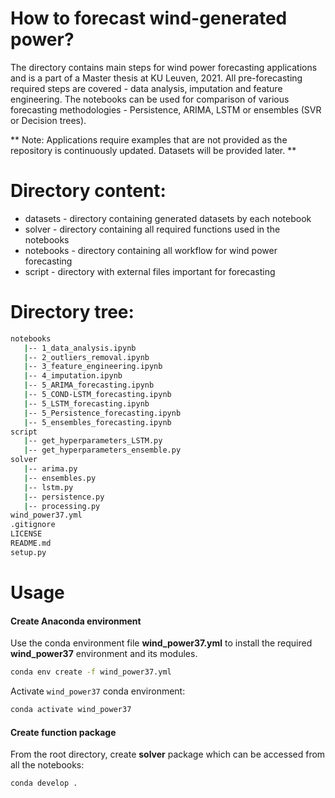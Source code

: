 # How to forecast wind-generated power?
 
The directory contains main steps for wind power forecasting applications and is a part of a Master thesis at KU Leuven, 2021. 
All pre-forecasting required steps are covered - data analysis, imputation and feature engineering. 
The notebooks can be used for comparison of various forecasting methodologies - Persistence, ARIMA, LSTM or ensembles (SVR or Decision trees).

** Note: Applications require examples that are not provided as the repository is continuously updated. Datasets will be provided later. **

# Directory content:
* datasets - directory containing generated datasets by each notebook
* solver - directory containing all required functions used in the notebooks
* notebooks - directory containing all workflow for wind power forecasting
* script - directory with external files important for forecasting

# Directory tree:
```bash
notebooks
   |-- 1_data_analysis.ipynb
   |-- 2_outliers_removal.ipynb
   |-- 3_feature_engineering.ipynb
   |-- 4_imputation.ipynb
   |-- 5_ARIMA_forecasting.ipynb
   |-- 5_COND-LSTM_forecasting.ipynb
   |-- 5_LSTM_forecasting.ipynb
   |-- 5_Persistence_forecasting.ipynb
   |-- 5_ensembles_forecasting.ipynb
script
   |-- get_hyperparameters_LSTM.py
   |-- get_hyperparameters_ensemble.py
solver
   |-- arima.py
   |-- ensembles.py
   |-- lstm.py
   |-- persistence.py
   |-- processing.py
wind_power37.yml
.gitignore
LICENSE
README.md
setup.py
```

# Usage
#### Create Anaconda environment
Use the conda environment file **wind_power37.yml** to install the required **wind_power37** environment and its modules.

```bash
conda env create -f wind_power37.yml
```
Activate `wind_power37` conda environment:
```bash
conda activate wind_power37
```
#### Create function package
From the root directory, create **solver** package which can be accessed from all the notebooks:
```bash
conda develop .
```



